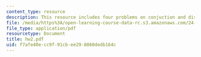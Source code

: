 ```yaml
---
content_type: resource
description: This resource includes four problems on conjuction and disjunction.
file: /media/https%3A/open-learning-course-data-rc.s3.amazonaws.com/24-241-logic-i-fall-2005/f7afe40ecc9f91cbee298860dedb164c_hw2.pdf
file_type: application/pdf
resourcetype: Document
title: hw2.pdf
uid: f7afe40e-cc9f-91cb-ee29-8860dedb164c
---
```

